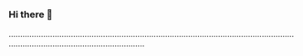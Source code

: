 ### Hi there 👋

.......................................................................................................................................................................................